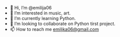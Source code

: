 - 👋 Hi, I’m @emilija06
- 👀 I’m interested in music, art.
- 🌱 I’m currently learning Python.
- 💞️ I’m looking to collaborate on Python tirst project.
- 📫 How to reach me emiljka06@gmail.com

<!---
emilija06/emilija06 is a ✨ special ✨ repository because its `README.md` (this file) appears on your GitHub profile.
You can click the Preview link to take a look at your changes.
--->
